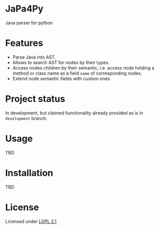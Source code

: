 # JaPa4Py
Java parser for python

# Features
 * Parse Java into AST.
 * Allows to search AST for nodes by their types.
 * Access nodes children by their semantic, i.e. access node holding a method or class name as a field `name` of corresponding nodes.
 * Extend node semantic fields with custom ones

# Project status
In development, but claimed functionality already provided as is in `development` branch.

# Usage
TBD

# Installation
TBD

# License
Licensed under [LGPL 2.1](https://github.com/aravij/JaPa4Py/blob/master/LICENSE)